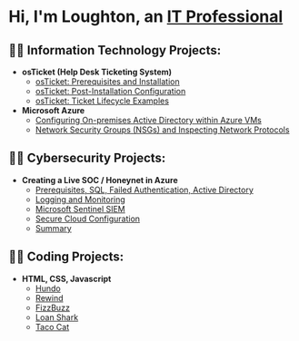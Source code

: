 <h1>Hi, I'm Loughton, an <a href="https://linkedin.com/in/loughtonbennett">IT Professional</a></h1>

<h2>👨‍💻 Information Technology Projects:</h2>

- <b>osTicket (Help Desk Ticketing System)</b>
  - [osTicket: Prerequisites and Installation](https://github.com/Loughton03/osticket-prereqs)
  - [osTicket: Post-Installation Configuration](https://github.com/Loughton03/post-install-config)
  - [osTicket: Ticket Lifecycle Examples](https://github.com/Loughton03/ticket-lifecycle)
- <b>Microsoft Azure</b>
  - [Configuring On-premises Active Directory within Azure VMs](https://github.com/Loughton03/Configure-ActiveDirectory)
  - [Network Security Groups (NSGs) and Inspecting Network Protocols](https://github.com/Loughton03/azure-network-protocols)

<h2>👨‍💻 Cybersecurity Projects:</h2>

- <b>Creating a Live SOC / Honeynet in Azure</b>
  - [Prerequisites, SQL, Failed Authentication, Active Directory](https://github.com/Loughton03/prerequisites)
  - [Logging and Monitoring](https://github.com/Loughton03/logging-and-monitoring)
  - [Microsoft Sentinel SIEM](https://github.com/Loughton03/microsoft-sentinel-siem)
  - [Secure Cloud Configuration](https://github.com/Loughton03/Azure-SOC)
  - [Summary](https://github.com/Loughton03/summary)






<h2>👨‍💻 Coding Projects:</h2>

- <b>HTML, CSS, Javascript</b>
  - [Hundo](https://github.com/Loughton03/osticket-prereqs)
  - [Rewind](https://github.com/Loughton03/post-install-config)
  - [FizzBuzz](https://github.com/Loughton03/ticket-lifecycle)
  - [Loan Shark](https://github.com/Loughton03/ticket-lifecycle)
  - [Taco Cat](https://github.com/Loughton03/ticket-lifecycle)






